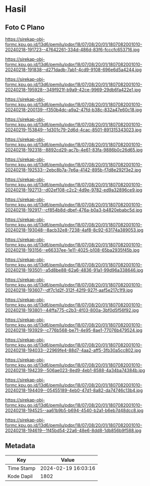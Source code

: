 # Hasil

## Foto C Plano

https://sirekap-obj-formc.kpu.go.id/13d6/pemilu/pdpr/18/07/08/20/01/1807082001010-20240218-191723--47642261-334d-486d-83f6-fcccfc653716.jpg

https://sirekap-obj-formc.kpu.go.id/13d6/pemilu/pdpr/18/07/08/20/01/1807082001010-20240218-191838--d271dadb-7ab1-4cd9-9108-696e6d5a4244.jpg

https://sirekap-obj-formc.kpu.go.id/13d6/pemilu/pdpr/18/07/08/20/01/1807082001010-20240218-195928--349f921f-b9a9-42ce-9969-29db6fa422e1.jpg

https://sirekap-obj-formc.kpu.go.id/13d6/pemilu/pdpr/18/07/08/20/01/1807082001010-20240218-200139--f350b4dc-a9a2-47fd-b38c-832a47e60c18.jpg

https://sirekap-obj-formc.kpu.go.id/13d6/pemilu/pdpr/18/07/08/20/01/1807082001010-20240219-153849--1d301c79-2d6d-4cac-8501-891315343023.jpg

https://sirekap-obj-formc.kpu.go.id/13d6/pemilu/pdpr/18/07/08/20/01/1807082001010-20240218-192318--8892cd29-ac7b-4e61-83fa-9886b0c26d65.jpg

https://sirekap-obj-formc.kpu.go.id/13d6/pemilu/pdpr/18/07/08/20/01/1807082001010-20240218-192533--2ebc8b7a-7e6a-4142-895b-f7d8e292f3e2.jpg

https://sirekap-obj-formc.kpu.go.id/13d6/pemilu/pdpr/18/07/08/20/01/1807082001010-20240218-192713--d02ef108-c2c2-4d9e-9782-ed9a32896ce9.jpg

https://sirekap-obj-formc.kpu.go.id/13d6/pemilu/pdpr/18/07/08/20/01/1807082001010-20240218-192917--cf854b8d-dbef-476a-b0a3-b4820ebabc5d.jpg

https://sirekap-obj-formc.kpu.go.id/13d6/pemilu/pdpr/18/07/08/20/01/1807082001010-20240218-193048--8acb32e8-7238-4af8-8c92-63174a389053.jpg

https://sirekap-obj-formc.kpu.go.id/13d6/pemilu/pdpr/18/07/08/20/01/1807082001010-20240218-193156--e66337ee-1e11-4025-b108-65ba2935f45b.jpg

https://sirekap-obj-formc.kpu.go.id/13d6/pemilu/pdpr/18/07/08/20/01/1807082001010-20240218-193501--a5d8be88-62a6-4836-91a1-99d96a338646.jpg

https://sirekap-obj-formc.kpu.go.id/13d6/pemilu/pdpr/18/07/08/20/01/1807082001010-20240218-193607--df7c1d2f-312f-42f9-927f-aaf5e217c1f9.jpg

https://sirekap-obj-formc.kpu.go.id/13d6/pemilu/pdpr/18/07/08/20/01/1807082001010-20240218-193801--44ffa775-c2b3-4f03-800a-3bf0d5f56f92.jpg

https://sirekap-obj-formc.kpu.go.id/13d6/pemilu/pdpr/18/07/08/20/01/1807082001010-20240218-193929--c776b568-be71-4e95-8ae1-77076b479524.jpg

https://sirekap-obj-formc.kpu.go.id/13d6/pemilu/pdpr/18/07/08/20/01/1807082001010-20240218-194033--22969fe4-88d7-4aa2-aff5-3fb30a5cc802.jpg

https://sirekap-obj-formc.kpu.go.id/13d6/pemilu/pdpr/18/07/08/20/01/1807082001010-20240218-194239--506ae023-8ed9-4eb1-8588-4a34ba74384b.jpg

https://sirekap-obj-formc.kpu.go.id/13d6/pemilu/pdpr/18/07/08/20/01/1807082001010-20240218-194409--05455189-4eb0-47d1-8a82-da74746c13b4.jpg

https://sirekap-obj-formc.kpu.go.id/13d6/pemilu/pdpr/18/07/08/20/01/1807082001010-20240218-194525--aa61b9b5-b694-4540-b2a1-b6eb7d48dcc8.jpg

https://sirekap-obj-formc.kpu.go.id/13d6/pemilu/pdpr/18/07/08/20/01/1807082001010-20240218-194619--1f45bd54-22a6-48e6-8dd8-1db856b9f588.jpg


## Metadata

| Key        | Value               |
| ---------- | ------------------- |
| Time Stamp | 2024-02-19 16:03:16 |
| Kode Dapil | 1802                |




